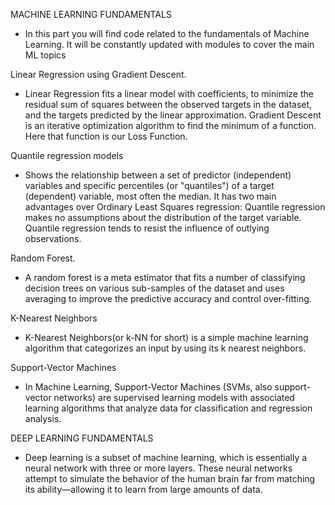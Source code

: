 
MACHINE LEARNING FUNDAMENTALS


- In this part you will find code related to the fundamentals of Machine Learning. It will be constantly updated with modules to cover the main ML topics


Linear Regression using Gradient Descent.

- Linear Regression fits a linear model with coefficients, to minimize the residual sum of squares between the observed targets in the dataset, and the targets predicted by the linear approximation.
Gradient Descent is an iterative optimization algorithm to find the minimum of a function. Here that function is our Loss Function.


Quantile regression models 

- Shows the relationship between a set of predictor (independent) variables and specific percentiles (or "quantiles") of a target (dependent) variable, most often the median. It has two main advantages over Ordinary Least Squares regression:
Quantile regression makes no assumptions about the distribution of the target variable.
Quantile regression tends to resist the influence of outlying observations.

Random Forest.

- A random forest is a meta estimator that fits a number of classifying decision trees on various sub-samples of the dataset and uses averaging to improve the predictive accuracy and control over-fitting.


K-Nearest Neighbors 

- K-Nearest Neighbors(or k-NN for short) is a simple machine learning algorithm that categorizes an input by using its k nearest neighbors.

Support-Vector Machines

- In Machine Learning, Support-Vector Machines (SVMs, also support-vector networks) are supervised learning models with associated learning algorithms that analyze data for classification and regression analysis.

DEEP LEARNING FUNDAMENTALS

- Deep learning is a subset of machine learning, which is essentially a neural network with three or more layers. These neural networks attempt to simulate the behavior of the human brain far from matching its ability—allowing it to learn from large amounts of data.


<!---
Rortizri/Rortizri is a ✨ special ✨ repository because its `README.md` (this file) appears on your GitHub profile.
You can click the Preview link to take a look at your changes.
--->
